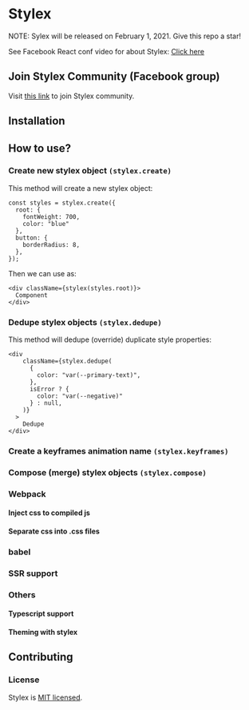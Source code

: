 # Stylex

NOTE: Sylex will be released on February 1, 2021. Give this repo a star!

See Facebook React conf video for about Stylex: [Click here](https://youtu.be/9JZHodNR184?t=229)

## Join Stylex Community (Facebook group)
Visit [this link](https://www.facebook.com/groups/713597106002279) to join Stylex community.

## Installation

## How to use?

### Create new stylex object ```(stylex.create)```

This method will create a new stylex object:

```
const styles = stylex.create({
  root: {
    fontWeight: 700,
    color: "blue"
  },
  button: {
    borderRadius: 8,
  },
});
```

Then we can use as:

```
<div className={stylex(styles.root)}>
  Component
</div>
```

### Dedupe stylex objects ```(stylex.dedupe)```

This method will dedupe (override) duplicate style properties:

```
<div
    className={stylex.dedupe(
      {
        color: "var(--primary-text)",
      },
      isError ? {
        color: "var(--negative)"
      } : null,
    )}
  >
    Dedupe
</div>
```

### Create a keyframes animation name ```(stylex.keyframes)```

### Compose (merge) stylex objects ```(stylex.compose)```

### Webpack

#### Inject css to compiled js

#### Separate css into .css files

### babel

### SSR support

### Others 
#### Typescript support
#### Theming with stylex

## Contributing

### License

Stylex is [MIT licensed](./LICENSE).
